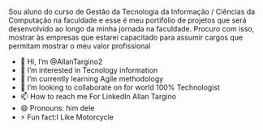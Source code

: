 Sou aluno do curso de Gestão da Tecnologia da Informação / Ciências da Computação
na faculdade e esse é meu portifólio de projetos que será desenvolvido ao longo da
minha jornada na faculdade. Procuro com isso, mostrar às empresas que estarei
capacitado para assumir cargos que permitam mostrar o meu valor profissional
- 👋 Hi, I’m @AllanTargino2
- 👀 I’m interested in Tecnology information
- 🌱 I’m currently learning Agile methodology
- 💞️ I’m looking to collaborate on for world 100% Technologist
- 📫 How to reach me For LinkedIn Allan Targino 
- 😄 Pronouns: him dele
- ⚡ Fun fact:I Like Motorcycle

<!---
AllanTargino2/AllanTargino2 is a ✨ special ✨ repository because its `README.md` (this file) appears on your GitHub profile.
You can click the Preview link to take a look at your changes.
--->
